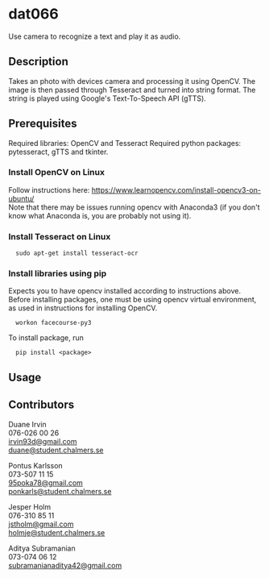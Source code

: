 # dat066
Use camera to recognize a text and play it as audio.

## Description
Takes an photo with devices camera and processing it using OpenCV. The image is
then passed through Tesseract and turned into string format. The string
is played using Google's Text-To-Speech API (gTTS).

## Prerequisites
Required libraries: OpenCV and Tesseract
Required python packages: pytesseract, gTTS and tkinter.

### Install OpenCV on Linux
Follow instructions here: https://www.learnopencv.com/install-opencv3-on-ubuntu/  
Note that there may be issues running opencv with Anaconda3 (if you don't
know what Anaconda is, you are probably not using it).

### Install Tesseract on Linux
```
  sudo apt-get install tesseract-ocr
```

### Install libraries using pip
Expects you to have opencv installed according to instructions above.
Before installing packages, one must be using opencv virtual environment,
as used in instructions for installing OpenCV.
```
  workon facecourse-py3
```

To install package, run
```
  pip install <package>
```

## Usage

## Contributors
Duane Irvin  
076-026 00 26  
irvin93d@gmail.com  
duane@student.chalmers.se  

Pontus Karlsson  
073-507 11 15  
95poka78@gmail.com  
ponkarls@student.chalmers.se  

Jesper Holm  
076-310 85 11  
jstholm@gmail.com  
holmje@student.chalmers.se  

Aditya Subramanian  
073-074 06 12  
subramanianaditya42@gmail.com  

<!-- TODO ## License-->
